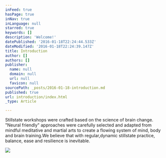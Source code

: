 ```yaml
---
inFeed: true
hasPage: true
inNav: true
inLanguage: null
starred: true
keywords: []
description: 'Welcome!'
datePublished: '2016-01-18T22:24:44.533Z'
dateModified: '2016-01-18T22:24:39.147Z'
title: Introduction
author: []
authors: []
publisher:
  name: null
  domain: null
  url: null
  favicon: null
sourcePath: _posts/2016-01-18-introduction.md
published: true
url: introduction/index.html
_type: Article

---
```

Stillstate
workshops were crafted based on the science of brain change. "Neural
friendly" approaches were carefully selected
and adapted from mindful meditative
and martial arts to create a flowing
 system of mind, body and brain training.We believe that with regular,dynamic stillstate practice, balance, ease and resilience is inevitable.

![](https://the-grid-user-content.s3-us-west-2.amazonaws.com/17726dae-8b1a-4a3f-af4b-11870f510387.jpg)